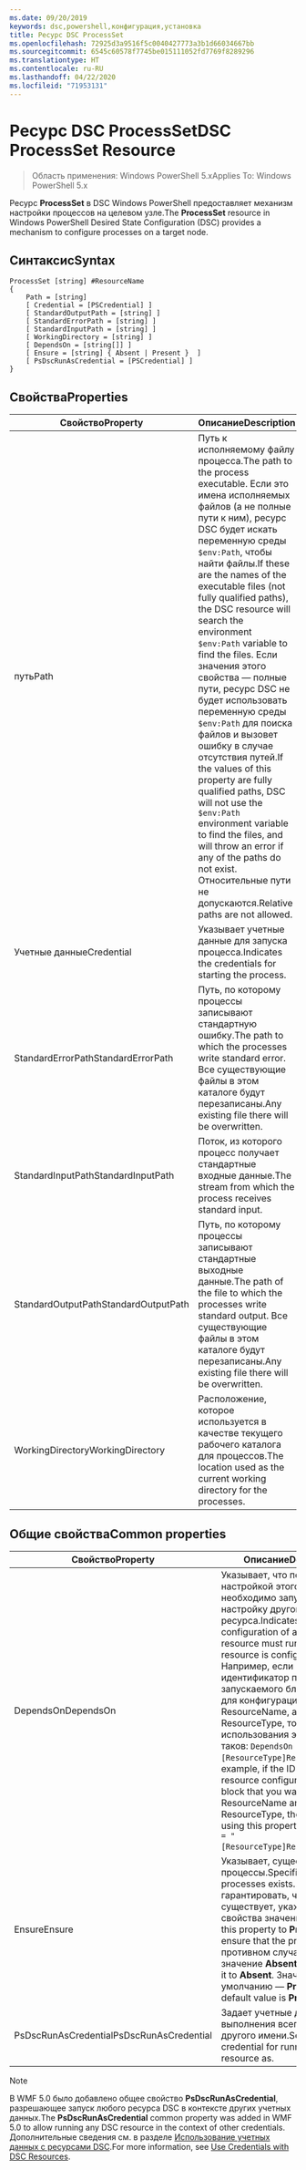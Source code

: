 ```yaml
---
ms.date: 09/20/2019
keywords: dsc,powershell,конфигурация,установка
title: Ресурс DSC ProcessSet
ms.openlocfilehash: 72925d3a9516f5c0040427773a3b1d66034667bb
ms.sourcegitcommit: 6545c60578f7745be015111052fd7769f8289296
ms.translationtype: HT
ms.contentlocale: ru-RU
ms.lasthandoff: 04/22/2020
ms.locfileid: "71953131"
---
```

# <a name="dsc-processset-resource"></a><span data-ttu-id="05529-103">Ресурс DSC ProcessSet</span><span class="sxs-lookup"><span data-stu-id="05529-103">DSC ProcessSet Resource</span></span>

> <span data-ttu-id="05529-104">Область применения: Windows PowerShell 5.x</span><span class="sxs-lookup"><span data-stu-id="05529-104">Applies To: Windows PowerShell 5.x</span></span>

<span data-ttu-id="05529-105">Ресурс **ProcessSet** в DSC Windows PowerShell предоставляет механизм настройки процессов на целевом узле.</span><span class="sxs-lookup"><span data-stu-id="05529-105">The **ProcessSet** resource in Windows PowerShell Desired State Configuration (DSC) provides a mechanism to configure processes on a target node.</span></span>

## <a name="syntax"></a><span data-ttu-id="05529-106">Синтаксис</span><span class="sxs-lookup"><span data-stu-id="05529-106">Syntax</span></span>

```Syntax
ProcessSet [string] #ResourceName
{
    Path = [string]
    [ Credential = [PSCredential] ]
    [ StandardOutputPath = [string] ]
    [ StandardErrorPath = [string] ]
    [ StandardInputPath = [string] ]
    [ WorkingDirectory = [string] ]
    [ DependsOn = [string[]] ]
    [ Ensure = [string] { Absent | Present }  ]
    [ PsDscRunAsCredential = [PSCredential] ]
}
```

## <a name="properties"></a><span data-ttu-id="05529-107">Свойства</span><span class="sxs-lookup"><span data-stu-id="05529-107">Properties</span></span>

|<span data-ttu-id="05529-108">Свойство</span><span class="sxs-lookup"><span data-stu-id="05529-108">Property</span></span> |<span data-ttu-id="05529-109">Описание</span><span class="sxs-lookup"><span data-stu-id="05529-109">Description</span></span> |
|---|---|
|<span data-ttu-id="05529-110">путь</span><span class="sxs-lookup"><span data-stu-id="05529-110">Path</span></span> |<span data-ttu-id="05529-111">Путь к исполняемому файлу процесса.</span><span class="sxs-lookup"><span data-stu-id="05529-111">The path to the process executable.</span></span> <span data-ttu-id="05529-112">Если это имена исполняемых файлов (а не полные пути к ним), ресурс DSC будет искать переменную среды `$env:Path`, чтобы найти файлы.</span><span class="sxs-lookup"><span data-stu-id="05529-112">If these are the names of the executable files (not fully qualified paths), the DSC resource will search the environment `$env:Path` variable to find the files.</span></span> <span data-ttu-id="05529-113">Если значения этого свойства — полные пути, ресурс DSC не будет использовать переменную среды `$env:Path` для поиска файлов и вызовет ошибку в случае отсутствия путей.</span><span class="sxs-lookup"><span data-stu-id="05529-113">If the values of this property are fully qualified paths, DSC will not use the `$env:Path` environment variable to find the files, and will throw an error if any of the paths do not exist.</span></span> <span data-ttu-id="05529-114">Относительные пути не допускаются.</span><span class="sxs-lookup"><span data-stu-id="05529-114">Relative paths are not allowed.</span></span> |
|<span data-ttu-id="05529-115">Учетные данные</span><span class="sxs-lookup"><span data-stu-id="05529-115">Credential</span></span> |<span data-ttu-id="05529-116">Указывает учетные данные для запуска процесса.</span><span class="sxs-lookup"><span data-stu-id="05529-116">Indicates the credentials for starting the process.</span></span> |
|<span data-ttu-id="05529-117">StandardErrorPath</span><span class="sxs-lookup"><span data-stu-id="05529-117">StandardErrorPath</span></span> |<span data-ttu-id="05529-118">Путь, по которому процессы записывают стандартную ошибку.</span><span class="sxs-lookup"><span data-stu-id="05529-118">The path to which the processes write standard error.</span></span> <span data-ttu-id="05529-119">Все существующие файлы в этом каталоге будут перезаписаны.</span><span class="sxs-lookup"><span data-stu-id="05529-119">Any existing file there will be overwritten.</span></span> |
|<span data-ttu-id="05529-120">StandardInputPath</span><span class="sxs-lookup"><span data-stu-id="05529-120">StandardInputPath</span></span> |<span data-ttu-id="05529-121">Поток, из которого процесс получает стандартные входные данные.</span><span class="sxs-lookup"><span data-stu-id="05529-121">The stream from which the process receives standard input.</span></span> |
|<span data-ttu-id="05529-122">StandardOutputPath</span><span class="sxs-lookup"><span data-stu-id="05529-122">StandardOutputPath</span></span> |<span data-ttu-id="05529-123">Путь, по которому процессы записывают стандартные выходные данные.</span><span class="sxs-lookup"><span data-stu-id="05529-123">The path of the file to which the processes write standard output.</span></span> <span data-ttu-id="05529-124">Все существующие файлы в этом каталоге будут перезаписаны.</span><span class="sxs-lookup"><span data-stu-id="05529-124">Any existing file there will be overwritten.</span></span> |
|<span data-ttu-id="05529-125">WorkingDirectory</span><span class="sxs-lookup"><span data-stu-id="05529-125">WorkingDirectory</span></span> |<span data-ttu-id="05529-126">Расположение, которое используется в качестве текущего рабочего каталога для процессов.</span><span class="sxs-lookup"><span data-stu-id="05529-126">The location used as the current working directory for the processes.</span></span> |

## <a name="common-properties"></a><span data-ttu-id="05529-127">Общие свойства</span><span class="sxs-lookup"><span data-stu-id="05529-127">Common properties</span></span>

|<span data-ttu-id="05529-128">Свойство</span><span class="sxs-lookup"><span data-stu-id="05529-128">Property</span></span> |<span data-ttu-id="05529-129">Описание</span><span class="sxs-lookup"><span data-stu-id="05529-129">Description</span></span> |
|---|---|
|<span data-ttu-id="05529-130">DependsOn</span><span class="sxs-lookup"><span data-stu-id="05529-130">DependsOn</span></span> |<span data-ttu-id="05529-131">Указывает, что перед настройкой этого ресурса необходимо запустить настройку другого ресурса.</span><span class="sxs-lookup"><span data-stu-id="05529-131">Indicates that the configuration of another resource must run before this resource is configured.</span></span> <span data-ttu-id="05529-132">Например, если идентификатор первого запускаемого блока сценария для конфигурации ресурса — ResourceName, а его тип — ResourceType, то синтаксис использования этого свойства таков: `DependsOn = "[ResourceType]ResourceName"`.</span><span class="sxs-lookup"><span data-stu-id="05529-132">For example, if the ID of the resource configuration script block that you want to run first is ResourceName and its type is ResourceType, the syntax for using this property is `DependsOn = "[ResourceType]ResourceName"`.</span></span> |
|<span data-ttu-id="05529-133">Ensure</span><span class="sxs-lookup"><span data-stu-id="05529-133">Ensure</span></span> |<span data-ttu-id="05529-134">Указывает, существуют ли процессы.</span><span class="sxs-lookup"><span data-stu-id="05529-134">Specifies whether the processes exists.</span></span> <span data-ttu-id="05529-135">Чтобы гарантировать, что процесс существует, укажите для этого свойства значение **Present**.</span><span class="sxs-lookup"><span data-stu-id="05529-135">Set this property to **Present** to ensure that the process exists.</span></span> <span data-ttu-id="05529-136">В противном случае укажите значение **Absent**.</span><span class="sxs-lookup"><span data-stu-id="05529-136">Otherwise, set it to **Absent**.</span></span> <span data-ttu-id="05529-137">Значение по умолчанию — **Present**.</span><span class="sxs-lookup"><span data-stu-id="05529-137">The default value is **Present**.</span></span> |
|<span data-ttu-id="05529-138">PsDscRunAsCredential</span><span class="sxs-lookup"><span data-stu-id="05529-138">PsDscRunAsCredential</span></span> |<span data-ttu-id="05529-139">Задает учетные данные для выполнения всего ресурса от другого имени.</span><span class="sxs-lookup"><span data-stu-id="05529-139">Sets the credential for running the entire resource as.</span></span> |

> [!NOTE]
> <span data-ttu-id="05529-140">В WMF 5.0 было добавлено общее свойство **PsDscRunAsCredential**, разрешающее запуск любого ресурса DSC в контексте других учетных данных.</span><span class="sxs-lookup"><span data-stu-id="05529-140">The **PsDscRunAsCredential** common property was added in WMF 5.0 to allow running any DSC resource in the context of other credentials.</span></span> <span data-ttu-id="05529-141">Дополнительные сведения см. в разделе [Использование учетных данных с ресурсами DSC](../../../configurations/runasuser.md).</span><span class="sxs-lookup"><span data-stu-id="05529-141">For more information, see [Use Credentials with DSC Resources](../../../configurations/runasuser.md).</span></span>